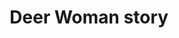 ---
link: https://diglib-legacy.amphilsoc.org/islandora/object/video%3A1679/datastream/MP4/view
title: Deer Woman story
description: 
interviewee: Donna Pierite
category: Tunica Culture and Music
layout: video
---
